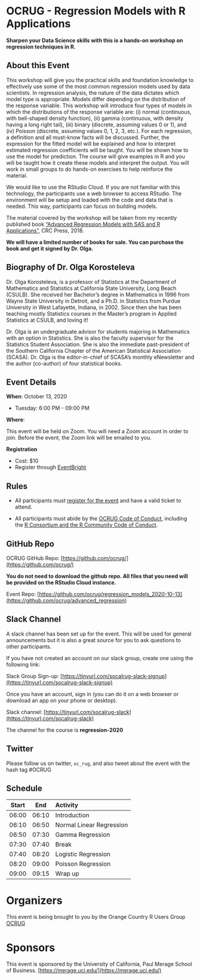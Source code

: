 # OCRUG - Regression Models with R Applications

**Sharpen your Data Science skills with this is a hands-on workshop on regression techniques in R.**

## About this Event

This workshop will give you the practical skills and foundation knowledge to effectively use some of the most common regression models used by data scientists. In regression analysis, the nature of the data dictates which model type is appropriate. Models differ depending on the distribution of the response variable. This workshop will introduce four types of models in which the distributions of the response variable are: (i) normal (continuous, with bell-shaped density function), (ii) gamma (continuous, with density having a long right tail), (iii) binary (discrete, assuming values 0 or 1), and (iv) Poisson (discrete, assuming values 0, 1, 2, 3, etc.). For each regression, a definition and all must-know facts will be discussed. Further, the expression for the fitted model will be explained and how to interpret estimated regression coefficients will be taught. You will be shown how to use the model for prediction. The course will give examples in R and you will be taught how it create these models and interpret the output. You will work in small groups to do hands-on exercises to help reinforce the material.

We would like to use the RStudio Cloud. If you are not familiar with this technology, the participants use a web browser to access RStudio. The environment will be setup and loaded with the code and data that is needed. This way, participants can focus on building models.


The material covered by the workshop will be taken from my recently published book [“Advanced Regression Models with SAS and R Applications”](https://www.amazon.com/dp/1138049018/), CRC Press, 2018.

**We will have a limited number of books for sale. You can purchase the book and get it signed by Dr. Olga.**

## Biography of Dr. Olga Korosteleva

Dr. Olga Korosteleva, is a professor of Statistics at the Department of Mathematics and Statistics at California State University, Long Beach (CSULB). She received her Bachelor’s degree in Mathematics in 1996 from Wayne State University in Detroit, and a Ph.D. in Statistics from Purdue University in West Lafayette, Indiana, in 2002. Since then she has been teaching mostly Statistics courses in the Master’s program in Applied Statistics at CSULB, and loving it!

Dr. Olga is an undergraduate advisor for students majoring in Mathematics with an option in Statistics. She is also the faculty supervisor for the Statistics Student Association. She is also the immediate past-president of the Southern California Chapter of the American Statistical Association (SCASA). Dr. Olga is the editor-in-chief of SCASA’s monthly eNewsletter and the author (co-author) of four statistical books.


## Event Details

**When**: October 13, 2020 

* Tuesday: 6:00 PM - 09:00 PM

**Where**: 

This event will be held on Zoom. You will need a Zoom account in order to join. Before the event, the Zoom link will be emailed to you.

**Registration**

* Cost: $10
* Register through [EventBright](https://www.eventbrite.com/e/ocrug-advanced-regression-models-with-r-applications-tickets-70416075377)

## Rules

* All participants must [register for the event](https://www.eventbrite.com/e/ocrug-advanced-regression-models-with-r-applications-tickets-70416075377) and have a valid ticket to attend.

* All participants must abide by the [OCRUG Code of Conduct](https://github.com/ocrug/advanced_regression/blob/master/code-of-conduct.md), including the [R Consortium and the R Community Code of Conduct](https://wiki.r-consortium.org/view/R_Consortium_and_the_R_Community_Code_of_Conduct).

## GitHub Repo

OCRUG GitHub Repo: [https://github.com/ocrug/](https://github.com/ocrug/)

**You do not need to download the github repo. All files that you need will be provided on the RStudio Cloud instance.**

Event Repo: [https://github.com/ocrug/regression_models_2020-10-13](https://github.com/ocrug/advanced_regression)

## Slack Channel

A slack channel has been set up for the event. This will be used for general announcements but it is also a great source for you to ask questions to other participants.

If you have not created an account on our slack group, create one using the following link:

Slack Group Sign-up: [https://tinyurl.com/socalrug-slack-signup](https://tinyurl.com/socalrug-slack-signup)

Once you have an account, sign in (you can do it on a web browser or download an app on your phone or desktop).

Slack channel: [https://tinyurl.com/socalrug-slack](https://tinyurl.com/socalrug-slack)

The channel for the course is **regression-2020**

## Twitter

Please follow us on twitter, `oc_rug`, and also tweet about the event with the hash tag #OCRUG

## Schedule

|Start|End  |Activity|
|:---:|:---:|:------|
|06:00|06:10|Introduction|
|06:10|06:50|Normal Linear Regression|
|06:50|07:30|Gamma Regression|
|07:30|07:40|Break|
|07:40|08:20|Logistic Regression|
|08:20|09:00|Poisson Regression|
|09:00|09:15|Wrap up|

# Organizers
This event is being brought to you by the Orange Country R Users Group [OCRUG](https://www.meetup.com/OC-RUG/)

# Sponsors
This event is sponsored by the University of California, Paul Merage School of Business. [https://merage.uci.edu/](https://merage.uci.edu/)
